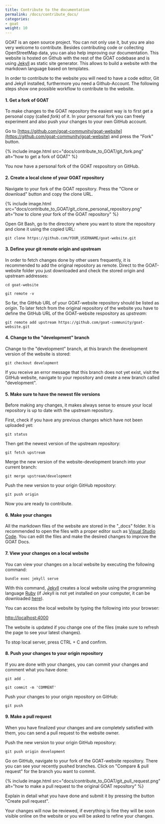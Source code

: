 ```yaml
---
title: Contribute to the documentation
permalink: /docs/contribute_docs/
categories:
- goat
weight: 10
---
```


GOAT is an open source project. You can not only use it, but you are also very welcome to contribute. Besides contributing code or collecting OpenStreetMap data, you can also help improving our documentation. This website is hosted on Github with the rest of the GOAT codebase and is using [Jekyll](https://jekyllrb.com/) as static site generator. This allows to build a website with the markdown language based on templates.

In order to contribute to the website you will need to have a code editor, Git and Jekyll installed, furthermore you need a Github-Account.
The following steps show one possible workflow to contribute to the website. 

#### 1. Get a fork of GOAT

To make changes to the GOAT repository the easiest way is to first get a personal copy (called <i>fork</i>) of it. In your personal fork you can freely experiment and also push your changes to your own GitHub account.

Go to [https://github.com/goat-community/goat-website](https://github.com/goat-community/goat-website) and press the "Fork" button. 

{% include image.html src="docs/contribute_to_GOAT/git_fork.png" alt="how to get a fork of GOAT" %}

You now have a personal fork of the GOAT respository on GitHub.

#### 2. Create a local clone of your GOAT repository

Navigate to your fork of the GOAT repository. Press the "Clone or download" button and copy the clone URL.

{% include image.html src="docs/contribute_to_GOAT/git_clone_personal_repository.png" alt="how to clone your fork of the GOAT repository" %}

Open Git Bash, go to the directory where you want to store the repository and clone it using the copied URL:

`git clone https://github.com/YOUR_USERNAME/goat-website.git`

#### 3. Define your git remote origin and upstream

In order to fetch changes done by other users frequently, it is recommended to add the original repository as remote. Direct to the GOAT-website folder you just downloaded and check the stored origin and upstream addresses:

`cd goat-website`

`git remote -v`

So far, the GitHub URL of your GOAT-website repository should be listed as <i> origin</i>. To later fetch from the original repository of the website you have to define the GitHub URL of the GOAT-website respository as <i> upstream</i>: 

`git remote add upstream https://github.com/goat-community/goat-website.git`

#### 4. Change to the "development" branch

Change to the "development" branch, at this branch the development version of the website is stored:

`git checkout development`

If you receive an error message that this branch does not yet exist, visit the GitHub website, navigate to your repository and create a new branch called "development".

#### 5. Make sure to have the newest file versions

Before making any changes, it makes always sense to ensure your local repository is up to date with the upstream repository.

First, check if you have any previous changes which have not been uploaded yet:

`git status`

Then get the newest version of the upstream repository:

`git fetch upstream`

Merge the new version of the website-development branch into your current branch:

`git merge upstream/development`

Push the new version to your origin GitHub repository:

`git push origin`

Now you are ready to contribute.

#### 6. Make your changes

All the markdown files of the website are stored in the "_docs" folder. It is recommended to open the files with a proper editor such as [Visual Studio Code](https://code.visualstudio.com/). You can edit the files and make the desired changes to improve the GOAT Docs.

#### 7. View your changes on a local website

You can view your changes on a local website by executing the following command:

`bundle exec jekyll serve`

With this command, [Jekyll](https://jekyllrb.com/) creates a local website using the programming language [Ruby](https://www.ruby-lang.org/en/) (if Jekyll is not yet installed on your computer, it can be downloaded [here](https://jekyllrb.com/docs/installation/)). 

You can access the local website by typing the following into your browser: 

[http://localhost:4000](http://localhost:4000)

The website is updated if you change one of the files (make sure to refresh the page to see your latest changes).

To stop local server, press CTRL + C and confirm. 

#### 8. Push your changes to your origin repository

If you are done with your changes, you can commit your changes and comment what you have done:

`git add .`

`git commit -m 'COMMENT'`

Push your changes to your origin repository on GitHub:

`git push`

#### 9. Make a pull request

When you have finalized your changes and are completely satisfied with them, you can send a pull request to the website owner.

Push the new version to your origin GitHub repository:

`git push origin development`

Go on GitHub, navigate to your fork of the GOAT-website repository. There you can see your recently pushed branches. Click on "Compare & pull request" for the branch you want to commit.

{% include image.html src="docs/contribute_to_GOAT/git_pull_request.png" alt="how to make a pull request to the original GOAT repository" %}


Explain in detail what you have done and submit it by pressing the button "Create pull request".

Your changes will now be reviewed, if everything is fine they will be soon visible online on the website or you will be asked to refine your changes.

